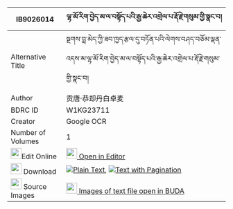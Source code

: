 |IB9026014|ལྷ་མོ་རིག་བྱེད་མ་ལ་བསྟོད་པའི་རྒྱ་ཆེར་འགྲེལ་པ་རྡོ་རྗེ་གསུམ་གྱི་སྣང་བ། 
| --- | --- 
|Alternative Title |སྔགས་བླ་མེད་ཀྱི་ཟབ་ཁྱད་རྩལ་དུ་བཏོན་པའི་ལེགས་བཤད་བཅོམ་ལྡན་འདས་མ་ལྷ་མོ་རིག་བྱེད་མ་ལ་བསྟོད་པའི་རྒྱ་ཆེར་འགྲེལ་པ་རྡོ་རྗེ་གསུམ་གྱི་སྣང་བ།
|Author| 贡唐·恭却丹白卓麦
|BDRC ID | W1KG23711
|Creator | Google OCR
|Number of Volumes| 1
|<img width="25" src="https://img.icons8.com/color/25/000000/edit-property.png">Edit Online| [<img width="25" src="https://avatars.githubusercontent.com/u/45091458?s=200&v=4"> Open in Editor](http://editor.openpecha.org/IB9026014)
|<img width="25" src="https://img.icons8.com/fluent/48/000000/download-2.png"/>  Download | [![](https://img.icons8.com/color/20/000000/txt.png)Plain Text](https://github.com/Openpecha/IB9026014/releases/download/v1/lhamo_rikje_mala_topa_i_gya_ch_plain_IB9026014.zip), [![](https://img.icons8.com/color/20/000000/txt.png)Text with Pagination](https://github.com/Openpecha/IB9026014/releases/download/v1/lhamo_rikje_mala_topa_i_gya_ch_pages_IB9026014.zip)
|<img width="25" src="https://img.icons8.com/plasticine/100/000000/pictures-folder.png"/>  Source Images | [<img width="25" src="https://library.bdrc.io/icons/BUDA-small.svg"> Images of text file open in BUDA](https://library.bdrc.io/show/bdr:W1KG23711)